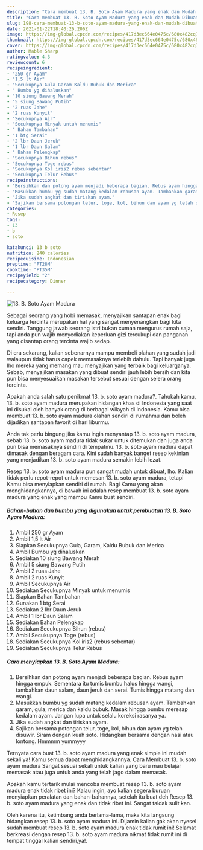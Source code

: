 ```yaml
---
description: "Cara membuat 13. B. Soto Ayam Madura yang enak dan Mudah Dibuat"
title: "Cara membuat 13. B. Soto Ayam Madura yang enak dan Mudah Dibuat"
slug: 198-cara-membuat-13-b-soto-ayam-madura-yang-enak-dan-mudah-dibuat
date: 2021-01-22T18:40:26.206Z
image: https://img-global.cpcdn.com/recipes/417d3ec664e0475c/680x482cq70/13-b-soto-ayam-madura-foto-resep-utama.jpg
thumbnail: https://img-global.cpcdn.com/recipes/417d3ec664e0475c/680x482cq70/13-b-soto-ayam-madura-foto-resep-utama.jpg
cover: https://img-global.cpcdn.com/recipes/417d3ec664e0475c/680x482cq70/13-b-soto-ayam-madura-foto-resep-utama.jpg
author: Mable Sharp
ratingvalue: 4.3
reviewcount: 6
recipeingredient:
- "250 gr Ayam"
- "1,5 lt Air"
- "Secukupnya Gula Garam Kaldu Bubuk dan Merica"
- " Bumbu yg dihaluskan"
- "10 siung Bawang Merah"
- "5 siung Bawang Putih"
- "2 ruas Jahe"
- "2 ruas Kunyit"
- "Secukupnya Air"
- "Secukupnya Minyak untuk menumis"
- " Bahan Tambahan"
- "1 btg Serai"
- "2 lbr Daun Jeruk"
- "1 lbr Daun Salam"
- " Bahan Pelengkap"
- "Secukupnya Bihun rebus"
- "Secukupnya Toge rebus"
- "Secukupnya Kol iris2 rebus sebentar"
- "Secukupnya Telur Rebus"
recipeinstructions:
- "Bersihkan dan potong ayam menjadi beberapa bagian. Rebus ayam hingga empuk. Sementara itu tumis bumbu halus hingga wangi, tambahkan daun salam, daun jeruk dan serai. Tumis hingga matang dan wangi."
- "Masukkan bumbu yg sudah matang kedalam rebusan ayam. Tambahkan garam, gula, merica dan kaldu bubuk. Masak hingga bumbu meresap kedalam ayam. Jangan lupa untuk selalu koreksi rasanya ya."
- "Jika sudah angkat dan tiriskan ayam."
- "Sajikan bersama potongan telur, toge, kol, bihun dan ayam yg telah disuwir. Siram dengan kuah soto. Hidangkan bersama dengan nasi atau lontong. Hmmmm yummyyy"
categories:
- Resep
tags:
- 13
- b
- soto

katakunci: 13 b soto 
nutrition: 240 calories
recipecuisine: Indonesian
preptime: "PT28M"
cooktime: "PT35M"
recipeyield: "2"
recipecategory: Dinner

---
```



![13. B. Soto Ayam Madura](https://img-global.cpcdn.com/recipes/417d3ec664e0475c/680x482cq70/13-b-soto-ayam-madura-foto-resep-utama.jpg)

Sebagai seorang yang hobi memasak, menyajikan santapan enak bagi keluarga tercinta merupakan hal yang sangat menyenangkan bagi kita sendiri. Tanggung jawab seorang istri bukan cuman mengurus rumah saja, tapi anda pun wajib menyediakan keperluan gizi tercukupi dan panganan yang disantap orang tercinta wajib sedap.

Di era  sekarang, kalian sebenarnya mampu membeli olahan yang sudah jadi walaupun tidak harus capek memasaknya terlebih dahulu. Tapi banyak juga lho mereka yang memang mau menyajikan yang terbaik bagi keluarganya. Sebab, menyajikan masakan yang dibuat sendiri jauh lebih bersih dan kita pun bisa menyesuaikan masakan tersebut sesuai dengan selera orang tercinta. 



Apakah anda salah satu penikmat 13. b. soto ayam madura?. Tahukah kamu, 13. b. soto ayam madura merupakan hidangan khas di Indonesia yang saat ini disukai oleh banyak orang di berbagai wilayah di Indonesia. Kamu bisa membuat 13. b. soto ayam madura olahan sendiri di rumahmu dan boleh dijadikan santapan favorit di hari liburmu.

Anda tak perlu bingung jika kamu ingin menyantap 13. b. soto ayam madura, sebab 13. b. soto ayam madura tidak sukar untuk ditemukan dan juga anda pun bisa memasaknya sendiri di tempatmu. 13. b. soto ayam madura dapat dimasak dengan beragam cara. Kini sudah banyak banget resep kekinian yang menjadikan 13. b. soto ayam madura semakin lebih lezat.

Resep 13. b. soto ayam madura pun sangat mudah untuk dibuat, lho. Kalian tidak perlu repot-repot untuk memesan 13. b. soto ayam madura, tetapi Kamu bisa menyiapkan sendiri di rumah. Bagi Kamu yang akan menghidangkannya, di bawah ini adalah resep membuat 13. b. soto ayam madura yang enak yang mampu Kamu buat sendiri.

<!--inarticleads1-->

##### Bahan-bahan dan bumbu yang digunakan untuk pembuatan 13. B. Soto Ayam Madura:

1. Ambil 250 gr Ayam
1. Ambil 1,5 lt Air
1. Siapkan Secukupnya Gula, Garam, Kaldu Bubuk dan Merica
1. Ambil  Bumbu yg dihaluskan
1. Sediakan 10 siung Bawang Merah
1. Ambil 5 siung Bawang Putih
1. Ambil 2 ruas Jahe
1. Ambil 2 ruas Kunyit
1. Ambil Secukupnya Air
1. Sediakan Secukupnya Minyak untuk menumis
1. Siapkan  Bahan Tambahan
1. Gunakan 1 btg Serai
1. Sediakan 2 lbr Daun Jeruk
1. Ambil 1 lbr Daun Salam
1. Sediakan  Bahan Pelengkap
1. Sediakan Secukupnya Bihun (rebus)
1. Ambil Secukupnya Toge (rebus)
1. Sediakan Secukupnya Kol iris2 (rebus sebentar)
1. Sediakan Secukupnya Telur Rebus




<!--inarticleads2-->

##### Cara menyiapkan 13. B. Soto Ayam Madura:

1. Bersihkan dan potong ayam menjadi beberapa bagian. Rebus ayam hingga empuk. Sementara itu tumis bumbu halus hingga wangi, tambahkan daun salam, daun jeruk dan serai. Tumis hingga matang dan wangi.
1. Masukkan bumbu yg sudah matang kedalam rebusan ayam. Tambahkan garam, gula, merica dan kaldu bubuk. Masak hingga bumbu meresap kedalam ayam. Jangan lupa untuk selalu koreksi rasanya ya.
1. Jika sudah angkat dan tiriskan ayam.
1. Sajikan bersama potongan telur, toge, kol, bihun dan ayam yg telah disuwir. Siram dengan kuah soto. Hidangkan bersama dengan nasi atau lontong. Hmmmm yummyyy




Ternyata cara buat 13. b. soto ayam madura yang enak simple ini mudah sekali ya! Kamu semua dapat menghidangkannya. Cara Membuat 13. b. soto ayam madura Sangat sesuai sekali untuk kalian yang baru mau belajar memasak atau juga untuk anda yang telah jago dalam memasak.

Apakah kamu tertarik mulai mencoba membuat resep 13. b. soto ayam madura enak tidak ribet ini? Kalau ingin, ayo kalian segera buruan menyiapkan peralatan dan bahan-bahannya, setelah itu buat deh Resep 13. b. soto ayam madura yang enak dan tidak ribet ini. Sangat taidak sulit kan. 

Oleh karena itu, ketimbang anda berlama-lama, maka kita langsung hidangkan resep 13. b. soto ayam madura ini. Dijamin kalian gak akan nyesel sudah membuat resep 13. b. soto ayam madura enak tidak rumit ini! Selamat berkreasi dengan resep 13. b. soto ayam madura nikmat tidak rumit ini di tempat tinggal kalian sendiri,ya!.

